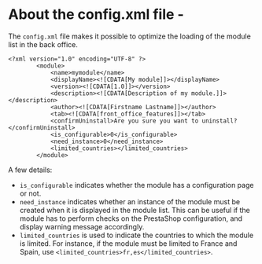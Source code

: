 # About the config.xml file -

The `config.xml` file makes it possible to optimize the loading of the module list in the back office.

```
<?xml version="1.0" encoding="UTF-8" ?>
        <module>
            <name>mymodule</name>
            <displayName><![CDATA[My module]]></displayName>
            <version><![CDATA[1.0]]></version>
            <description><![CDATA[Description of my module.]]></description>
            <author><![CDATA[Firstname Lastname]]></author>
            <tab><![CDATA[front_office_features]]></tab>
 			<confirmUninstall>Are you sure you want to uninstall?</confirmUninstall>
            <is_configurable>0</is_configurable>
            <need_instance>0</need_instance>
		    <limited_countries></limited_countries>
        </module>
```

A few details:

* `is_configurable` indicates whether the module has a configuration page or not.
* `need_instance` indicates whether an instance of the module must be created when it is displayed in the module list. This can be useful if the module has to perform checks on the PrestaShop configuration, and display warning message accordingly.
* `limited_countries` is used to indicate the countries to which the module is limited. For instance, if the module must be limited to France and Spain, use `<limited_countries>fr,es</limited_countries>`.
